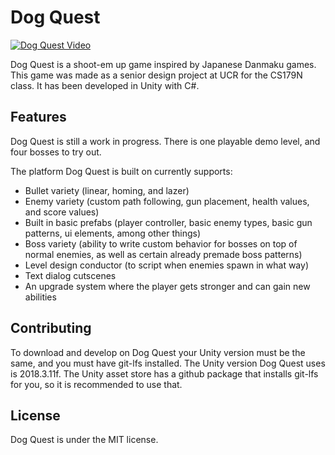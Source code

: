 # Dog Quest

[![Dog Quest Video](https://i.imgur.com/1zolTRE.png)](https://youtu.be/ttRBR9wqLR0)

Dog Quest is a shoot-em up game inspired by Japanese Danmaku games. This game was made as a senior design project
at UCR for the CS179N class. It has been developed in Unity with C#.

## Features

Dog Quest is still a work in progress. There is one playable demo level, and four bosses to try out.

The platform Dog Quest is built on currently supports:
- Bullet variety (linear, homing, and lazer)
- Enemy variety (custom path following, gun placement, health values, and score values)
- Built in basic prefabs (player controller, basic enemy types, basic gun patterns, ui elements, among other things)
- Boss variety (ability to write custom behavior for bosses on top of normal enemies, as well as certain already 
premade boss patterns)
- Level design conductor (to script when enemies spawn in what way)
- Text dialog cutscenes
- An upgrade system where the player gets stronger and can gain new abilities

## Contributing

To download and develop on Dog Quest your Unity version must be the same, and you must have git-lfs installed. The
Unity version Dog Quest uses is 2018.3.11f. The Unity asset store has a github package that installs git-lfs for you,
so it is recommended to use that.

## License

Dog Quest is under the MIT license.
